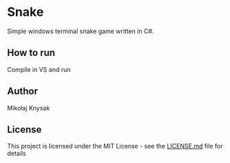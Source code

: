 # Snake
Simple windows terminal snake game written in C#.

## How to run
Compile in VS and run

## Author

Mikołaj Knysak

## License

This project is licensed under the MIT License - see the [LICENSE.md](LICENSE.md) file for details